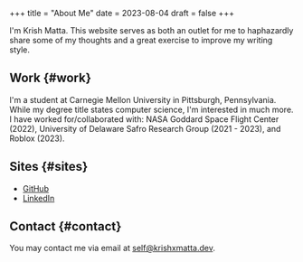 +++
title = "About Me"
date = 2023-08-04
draft = false
+++

I'm Krish Matta. This website serves as both an outlet for me to haphazardly share some of my thoughts and a great exercise to improve my writing style.


## Work {#work}

I'm a student at Carnegie Mellon University in Pittsburgh, Pennsylvania. While my degree title states computer science, I'm interested in much more. I have worked for/collaborated with: NASA Goddard Space Flight Center (2022), University of Delaware Safro Research Group (2021 - 2023), and Roblox (2023).


## Sites {#sites}

-   [GitHub](https://github.com/krishxmatta)
-   [LinkedIn](https://www.linkedin.com/in/krishxmatta/)


## Contact {#contact}

You may contact me via email at [self@krishxmatta.dev](mailto:self@krishxmatta.dev).
